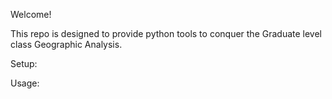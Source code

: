 Welcome!

This repo is designed to provide python tools to conquer the Graduate level class Geographic Analysis.

Setup:


Usage:


